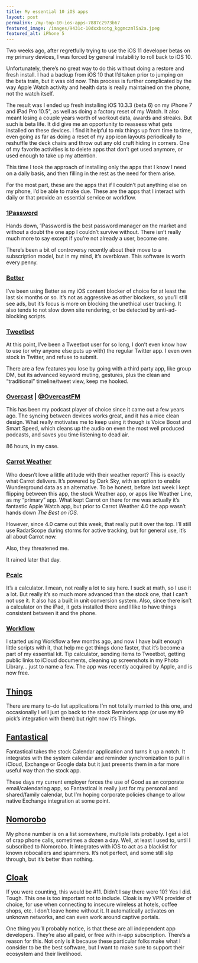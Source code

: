 ```yaml
---
title: My essential 10 iOS apps
layout: post
permalink: /my-top-10-ios-apps-7887c2973b67
featured_image: /images/9431c-10dxxbsotg_kggmczml5a2a.jpeg
featured_alt: iPhone 5
---
```


Two weeks ago, after regretfully trying to use the iOS 11 developer betas on my primary devices, I was forced by general instability to roll back to iOS 10.

Unfortunately, there’s no great way to do this without doing a restore and fresh install. I had a backup from iOS 10 that I’d taken prior to jumping on the beta train, but it was old now. This process is further complicated by the way Apple Watch activity and health data is really maintained on the phone, not the watch itself.

The result was I ended up fresh installing iOS 10.3.3 (beta 6) on my iPhone 7 and iPad Pro 10.5", as well as doing a factory reset of my Watch. It also meant losing a couple years worth of workout data, awards and streaks. But such is beta life. It did give me an opportunity to reassess what gets installed on these devices. I find it helpful to mix things up from time to time, even going as far as doing a reset of my app icon layouts periodically to reshuffle the deck chairs and throw out any old cruft hiding in corners. One of my favorite activities is to delete apps that don’t get used anymore, or used enough to take up my attention.

This time I took the approach of installing only the apps that I know I need on a daily basis, and then filling in the rest as the need for them arise.

For the most part, these are the apps that if I couldn’t put anything else on my phone, I’d be able to make due. These are the apps that I interact with daily or that provide an essential service or workflow.

<!--more-->

### [1Password](https://agilebits.com/)

Hands down, 1Password is the best password manager on the market and without a doubt the one app I couldn’t survive without. There isn’t really much more to say except if you’re not already a user, become one.

There’s been a bit of controversy recently about their move to a subscription model, but in my mind, it’s overblown. This software is worth every penny.

### [Better](https://better.fyi/) 

I’ve been using Better as my iOS content blocker of choice for at least the last six months or so. It’s not as aggressive as other blockers, so you’ll still see ads, but it’s focus is more on blocking the unethical user tracking. It also tends to not slow down site rendering, or be detected by anti-ad-blocking scripts.

### [Tweetbot](https://tapbots.com/tweetbot/)

At this point, I’ve been a Tweetbot user for so long, I don’t even know how to use (or why anyone else puts up with) the regular Twitter app. I even own stock in Twitter, and refuse to submit.

There are a few features you lose by going with a third party app, like group DM, but its advanced keyword muting, gestures, plus the clean and “traditional” timeline/tweet view, keep me hooked.

### [Overcast](https://overcast.fm/) | [@OvercastFM](https://twitter.com/OvercastFM)

This has been my podcast player of choice since it came out a few years ago. The syncing between devices works great, and it has a nice clean design. What really motivates me to keep using it though is Voice Boost and Smart Speed, which cleans up the audio on even the most well produced podcasts, and saves you time listening to dead air.

86 hours, in my case.

### [Carrot Weather](http://www.meetcarrot.com/weather/) 

Who doesn’t love a little attitude with their weather report? This is exactly what Carrot delivers. It’s powered by Dark Sky, with an option to enable Wunderground data as an alternative. To be honest, before last week I kept flipping between this app, the stock Weather app, or apps like Weather Line, as my “primary” app. What kept Carrot on there for me was actually it’s fantastic Apple Watch app, but prior to Carrot Weather 4.0 the app wasn’t hands down *The Best on iOS.*

However, since 4.0 came out this week, that really put it over the top. I’ll still use RadarScope during storms for active tracking, but for general use, it’s all about Carrot now.

Also, they threatened me.

<span class="figcaption_hack">It rained later that day.</span>

### [Pcalc](http://pcalc.com/)

It’s a calculator. I mean, not really a lot to say here. I suck at math, so I use it a lot. But really it’s so much more advanced than the stock one, that I can’t not use it. It also has a built in unit conversion system. Also, since there isn’t a calculator on the iPad, it gets installed there and I like to have things consistent between it and the phone.

### [Workflow](http://workflow.is/)

I started using Workflow a few months ago, and now I have built enough little scripts with it, that help me get things done faster, that it’s become a part of my essential kit. Tip calculator, sending items to Tweetbot, getting public links to iCloud documents, cleaning up screenshots in my Photo Library… just to name a few. The app was recently acquired by Apple, and is now free.

## [Things](https://culturedcode.com/things/)

There are many to-do list applications I’m not totally married to this one, and occasionally I will just go back to the stock Reminders app (or use my #9 pick’s integration with them) but right now it’s Things.

## [Fantastical](https://flexibits.com/)

Fantastical takes the stock Calendar application and turns it up a notch. It integrates with the system calendar and reminder synchronization to pull in iCloud, Exchange or Google data but it just presents them in a far more useful way than the stock app.

These days my current employer forces the use of Good as an corporate email/calendaring app, so Fantastical is really just for my personal and shared/family calendar, but I’m hoping corporate policies change to allow native Exchange integration at some point.

## [Nomorobo](https://www.nomorobo.com/)

My phone number is on a list somewhere, multiple lists probably. I get a lot of crap phone calls, sometimes a dozen a day. Well, at least I used to, until I subscribed to Nomorobo. It integrates with iOS to act as a blacklist for known robocallers and spammers. It’s not perfect, and some still slip through, but it’s better than nothing.

## [Cloak](https://www.getcloak.com/)

If you were counting, this would be #11. Didn’t I say there were 10? Yes I did. Tough. This one is too important not to include. Cloak is my VPN provider of choice, for use when connecting to insecure wireless at hotels, coffee shops, etc. I don’t leave home without it. It automatically activates on unknown networks, and can even work around captive portals.

One thing you’ll probably notice, is that these are all independent app developers. They’re also all paid, or free with in-app subscription. There’s a reason for this. Not only is it because these particular folks make what I consider to be the best software, but I want to make sure to support their ecosystem and their livelihood.
